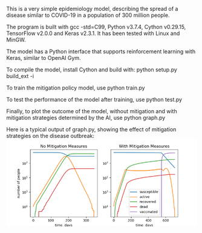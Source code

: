 This is a very simple epidemiology model, describing the spread of a disease
similar to COVID-19 in a population of 300 million people.

The program is built with gcc -std=C99, Python v3.7.4, Cython v0.29.15,
TensorFlow v2.0.0 and Keras v2.3.1.  It has been tested with Linux and MinGW.

The model has a Python interface that supports reinforcement learning with
Keras, similar to OpenAI Gym.

To compile the model, install Cython and build with:
  python setup.py build_ext -i

To train the mitigation policy model, use
  python train.py

To test the performance of the model after training, use
  python test.py

Finally, to plot the outcome of the model, without mitigation and with
mitigation strategies determined by the AI, use
  python graph.py

Here is a typical output of graph.py, showing the effect of mitigation
strategies on the disease outbreak:
![Sample Output](https://github.com/asvlasenko/Epidemiology-with-RL/blob/master/mitigation.png)
